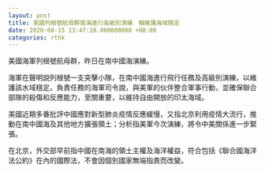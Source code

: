 ```yaml
---
layout: post
title: 美國列根號航母群南海進行高級別演練　稱維護海域穩定
date: 2020-08-15 13:47:28.000000000 +08:00
categories: rthk
---
```


美國海軍列根號航母群，昨日在南中國海演練。

海軍在聲明說列根號一支突擊小隊，在南中國海進行飛行任務及高級別演練，以維護該水域穩定。負責任務的海軍司令說，與美軍的伙伴整合軍事行動，並確保聯合部隊的殺傷和反應能力，至關重要，以維持自由開放的印太海域。

美國近期多番批評中國應對新型肺炎疫情反應緩慢，又指北京利用疫情大流行，推動在南中國海及其他地方擴張領土；分析指美軍今次演練，將令中美關係進一步緊張。

在北京，外交部早前指中國在南海的領土主權及海洋權益，符合包括《聯合國海洋法公約》在內的國際法，不會因個別國家無端指責而改變。
